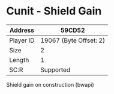 #  Cunit - Shield Gain
Address   | 59CD52
----------|-------------
Player ID | 19067 (Byte Offset: 2)
Size 	  | 2
Length 	  | 1
SC:R      | Supported

Shield gain on construction (bwapi)
